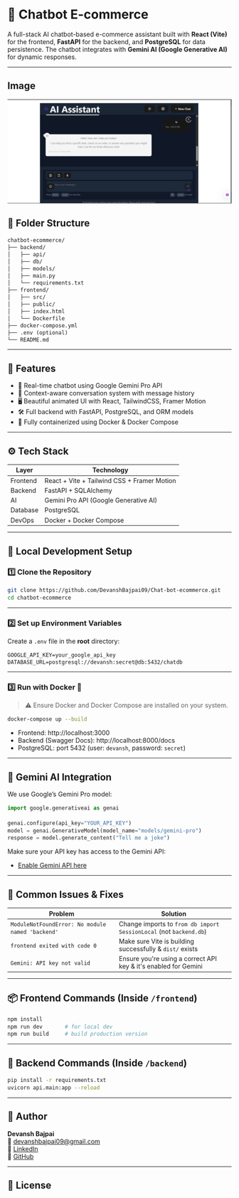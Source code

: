 # 🧠 Chatbot E-commerce

A full-stack AI chatbot-based e-commerce assistant built with **React (Vite)** for the frontend, **FastAPI** for the backend, and **PostgreSQL** for data persistence. The chatbot integrates with **Gemini AI (Google Generative AI)** for dynamic responses.

---

## Image

![Chatbot Homepage](./image.png)



## 📁 Folder Structure

```
chatbot-ecommerce/
├── backend/
│   ├── api/
│   ├── db/
│   ├── models/
│   ├── main.py
│   └── requirements.txt
├── frontend/
│   ├── src/
│   ├── public/
│   ├── index.html
│   └── Dockerfile
├── docker-compose.yml
├── .env (optional)
└── README.md
```

---

## 🚀 Features

- 💬 Real-time chatbot using Google Gemini Pro API
- 🧠 Context-aware conversation system with message history
- 🖥️ Beautiful animated UI with React, TailwindCSS, Framer Motion
- 🛠️ Full backend with FastAPI, PostgreSQL, and ORM models
- 🐳 Fully containerized using Docker & Docker Compose

---

## ⚙️ Tech Stack

| Layer      | Technology         |
|------------|--------------------|
| Frontend   | React + Vite + Tailwind CSS + Framer Motion |
| Backend    | FastAPI + SQLAlchemy |
| AI         | Gemini Pro API (Google Generative AI) |
| Database   | PostgreSQL |
| DevOps     | Docker + Docker Compose |

---

## 🧪 Local Development Setup

### 1️⃣ Clone the Repository

```bash
git clone https://github.com/DevanshBajpai09/Chat-bot-ecommerce.git
cd chatbot-ecommerce
```

---

### 2️⃣ Set up Environment Variables

Create a `.env` file in the **root** directory:

```env
GOOGLE_API_KEY=your_google_api_key
DATABASE_URL=postgresql://devansh:secret@db:5432/chatdb
```

---

### 3️⃣ Run with Docker 🐳

> ⚠️ Ensure Docker and Docker Compose are installed on your system.

```bash
docker-compose up --build
```

- Frontend: http://localhost:3000
- Backend (Swagger Docs): http://localhost:8000/docs
- PostgreSQL: port 5432 (user: `devansh`, password: `secret`)

---

## 🧠 Gemini AI Integration

We use Google’s Gemini Pro model:

```python
import google.generativeai as genai

genai.configure(api_key="YOUR_API_KEY")
model = genai.GenerativeModel(model_name="models/gemini-pro")
response = model.generate_content("Tell me a joke")
```

Make sure your API key has access to the Gemini API:
- [Enable Gemini API here](https://makersuite.google.com/app)

---

## 🐞 Common Issues & Fixes

| Problem | Solution |
|--------|----------|
| `ModuleNotFoundError: No module named 'backend'` | Change imports to `from db import SessionLocal` (not `backend.db`) |
| `frontend exited with code 0` | Make sure Vite is building successfully & `dist/` exists |
| `Gemini: API key not valid` | Ensure you're using a correct API key & it's enabled for Gemini |

---

## 📦 Frontend Commands (Inside `/frontend`)

```bash
npm install
npm run dev       # for local dev
npm run build     # build production version
```

---

## 🚧 Backend Commands (Inside `/backend`)

```bash
pip install -r requirements.txt
uvicorn api.main:app --reload
```

---

## 👤 Author

**Devansh Bajpai**  
📧 devanshbajpai09@gmail.com  
🔗 [LinkedIn](https://linkedin.com/in/devanshbajpai09)  
🔗 [GitHub](https://github.com/DevanshBajpai09)

---

## 📃 License


